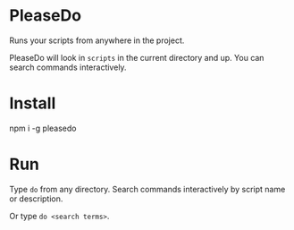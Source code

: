 # PleaseDo

Runs your scripts from anywhere in the project.

PleaseDo will look in `scripts` in the current directory and up. You can search commands interactively.


# Install

npm i -g pleasedo

# Run

Type `do` from any directory. Search commands interactively by script name or description.

Or type `do <search terms>`.
